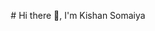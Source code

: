 <p align="center">
    # Hi there 👋, I'm Kishan Somaiya
</p>
<!--
**kishansomaiya/kishansomaiya** is a ✨ _special_ ✨ repository because its `README.md` (this file) appears on your GitHub profile.

Here are some ideas to get you started:

- 🔭 I’m currently working on ...
- 🌱 I’m currently learning ...
- 👯 I’m looking to collaborate on ...
- 🤔 I’m looking for help with ...
- 💬 Ask me about ...
- 📫 How to reach me: ...
- 😄 Pronouns: ...
- ⚡ Fun fact: ...
-->
## LinkedIn profile
[https://img.shields.io/badge/LinkedIn-0077B5?style=for-the-badge&logo=linkedin&logoColor=white](https://www.linkedin.com/in/kishan-somaiya-9825a3192/)
